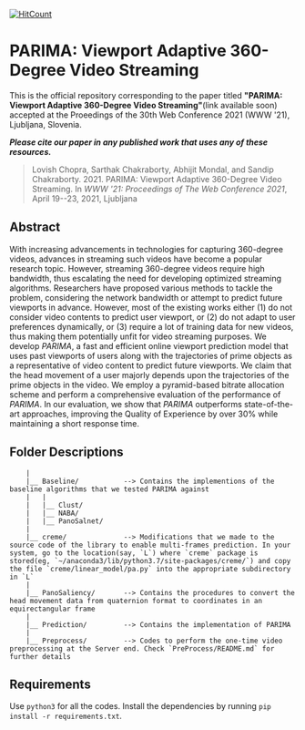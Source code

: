 [![HitCount](http://hits.dwyl.com/sarthak-chakraborty/PARIMA.svg)](http://hits.dwyl.com/sarthak-chakraborty/PARIMA)

# PARIMA: Viewport Adaptive 360-Degree Video Streaming

This is the official repository corresponding to the paper titled **"PARIMA: Viewport Adaptive 360-Degree Video Streaming"**(link available soon) accepted at the Proeedings of the 30th Web Conference 2021 (WWW '21), Ljubljana, Slovenia.

***Please cite our paper in any published work that uses any of these resources.***

> Lovish Chopra, Sarthak Chakraborty, Abhijit Mondal, and Sandip Chakraborty. 2021. PARIMA: Viewport Adaptive 360-Degree Video Streaming. In *WWW '21: Proceedings of The Web Conference 2021*, April 19--23, 2021, Ljubljana


## Abstract

With increasing advancements in technologies for capturing 360-degree videos, advances in streaming such videos have become a popular research topic. However, streaming 360-degree videos require high bandwidth, thus escalating the need for developing optimized streaming algorithms. Researchers have proposed various methods to tackle the problem, considering the network bandwidth or attempt to predict future viewports in advance. However, most of the existing works either (1) do not consider video contents to predict user viewport, or (2) do not adapt to user preferences dynamically, or (3) require a lot of training data for new videos, thus making them potentially unfit for video streaming purposes. We develop *PARIMA*, a fast and efficient online viewport prediction model that uses past viewports of users along with the trajectories of prime objects as a representative of video content to predict future viewports. We claim that the head movement of a user majorly depends upon the trajectories of the prime objects in the video. We employ a pyramid-based bitrate allocation scheme and perform a comprehensive evaluation of the performance of *PARIMA*. In our evaluation, we show that *PARIMA* outperforms state-of-the-art approaches, improving the Quality of Experience by over 30% while maintaining a short response time.


## Folder Descriptions
		
		|
		|__ Baseline/			--> Contains the implementions of the baseline algorithms that we tested PARIMA against
		|	|
		|	|__ Clust/
		|	|__ NABA/
		|   |__ PanoSalnet/
		|
		|__ creme/              --> Modifications that we made to the source code of the library to enable multi-frames prediction. In your system, go to the location(say, `L`) where `creme` package is stored(eg, `~/anaconda3/lib/python3.7/site-packages/creme/`) and copy the file `creme/linear_model/pa.py` into the appropriate subdirectory in `L` 
		|
		|__ PanoSaliency/       --> Contains the procedures to convert the head movement data from quaternion format to coordinates in an equirectangular frame
		|
		|__ Prediction/         --> Contains the implementation of PARIMA
		|
		|__ Preprocess/         --> Codes to perform the one-time video preprocessing at the Server end. Check `PreProcess/README.md` for further details
	

## Requirements

Use `python3` for all the codes. Install the dependencies by running `pip install -r requirements.txt`. 


